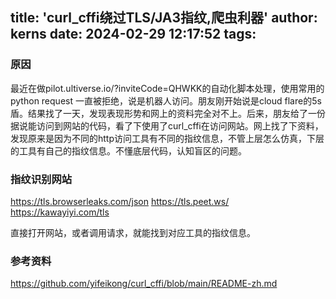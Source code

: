 title: 'curl_cffi绕过TLS/JA3指纹,爬虫利器'
author: kerns
date: 2024-02-29 12:17:52
tags:
---
### 原因
最近在做pilot.ultiverse.io/?inviteCode=QHWKK的自动化脚本处理，使用常用的 python request 一直被拒绝，说是机器人访问。朋友刚开始说是cloud flare的5s盾。结果找了一天，发现表现形势和网上的资料完全对不上。后来，朋友给了一份据说能访问到网站的代码，看了下使用了curl_cffi在访问网站。网上找了下资料，发现原来是因为不同的http访问工具有不同的指纹信息，不管上层怎么仿真，下层的工具有自己的指纹信息。不懂底层代码，认知盲区的问题。


### 指纹识别网站 

https://tls.browserleaks.com/json
https://tls.peet.ws/
https://kawayiyi.com/tls

直接打开网站，或者调用请求，就能找到对应工具的指纹信息。




### 参考资料

https://github.com/yifeikong/curl_cffi/blob/main/README-zh.md